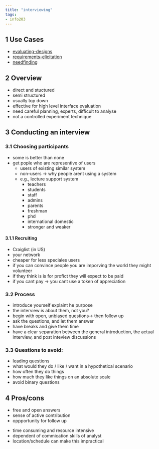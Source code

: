 ```yaml
---
title: "interviewing"
tags: 
- info203
---
```


## 1 Use Cases
- [evaluating-designs](notes/evaluating-designs.md)
- [requirements-elicitation](notes/requirements-elicitation.md)
- [needfinding](notes/needfinding.md)

## 2 Overview
- direct and stuctured
- semi structured
- usually top down
- effective for high level interface evaluation
- need careful planning, experts, difficult to analyse
- not a controlled experiment technique

## 3 Conducting an interview
### 3.1 Choosing participants
- some is better than none
- get pople who are representive of users
	- users of existing similar system
	- non-users -> why people arent using a system
	- e.g., lecture support system
		- teachers
		- students
		- staff
		- admins
		- parents
		- freshman
		- phd
		- international domestic
		- stronger and weaker
		
#### 3.1.1 Recruiting
- Craiglist (in US)
- your network
- cheaper for less speciales users
- if you can convince people you are imporving the world they might volunteer
- if they think is is for profict they will expect to be paid
- if you cant pay -> you cant use a token of appreciation

### 3.2 Process
- introduce yourself explaint he purpose
- the interview is about them, not you?
- begin with open, unbiased questions-> then follow up
- ask the questions, and let them answer
- have breaks and give them time
- have a clear separation between the general introduction, the actual interview, and post inteview discussions

### 3.3 Questions to avoid:
- leading questions
- what would they do / like / want in a hypothetical scenario
- how often they do things
- how much they like things on an absolute scale
- avoid binary questions

## 4 Pros/cons
+ free and open answers
+ sense of active contribution
+ oppportunity for follow up
- time consuming and resource intensive
- dependent of commication skills of analyst
- location/schedule can make this impractical


